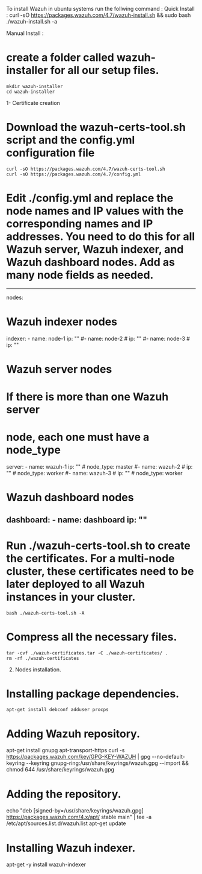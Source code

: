 To install Wazuh in ubuntu systems run the follwing command : 
Quick Install : 
    curl -sO https://packages.wazuh.com/4.7/wazuh-install.sh && sudo bash ./wazuh-install.sh -a
    
Manual Install : 
# create a folder called wazuh-installer for all our setup files.
    mkdir wazuh-installer
    cd wazuh-installer
    
1- Certificate creation
# Download the wazuh-certs-tool.sh script and the config.yml configuration file
    curl -sO https://packages.wazuh.com/4.7/wazuh-certs-tool.sh
    curl -sO https://packages.wazuh.com/4.7/config.yml

# Edit ./config.yml and replace the node names and IP values with the corresponding names and IP addresses. You need to do this for all Wazuh server, Wazuh indexer, and Wazuh dashboard nodes. Add as many node fields as needed. 
---------------------------------
nodes:
  # Wazuh indexer nodes
  indexer:
    - name: node-1
      ip: "<indexer-node-ip>"
    #- name: node-2
    #  ip: "<indexer-node-ip>"
    #- name: node-3
    #  ip: "<indexer-node-ip>"

  # Wazuh server nodes
  # If there is more than one Wazuh server
  # node, each one must have a node_type
  server:
    - name: wazuh-1
      ip: "<wazuh-manager-ip>"
    #  node_type: master
    #- name: wazuh-2
    #  ip: "<wazuh-manager-ip>"
    #  node_type: worker
    #- name: wazuh-3
    #  ip: "<wazuh-manager-ip>"
    #  node_type: worker

  # Wazuh dashboard nodes
  dashboard:
    - name: dashboard
      ip: "<dashboard-node-ip>"
  ---------------------------------

# Run ./wazuh-certs-tool.sh to create the certificates. For a multi-node cluster, these certificates need to be later deployed to all Wazuh instances in your cluster.
    bash ./wazuh-certs-tool.sh -A

# Compress all the necessary files.
    tar -cvf ./wazuh-certificates.tar -C ./wazuh-certificates/ .
    rm -rf ./wazuh-certificates


2. Nodes installation.
# Installing package dependencies.
    apt-get install debconf adduser procps

# Adding Wazuh repository.
  apt-get install gnupg apt-transport-https
  curl -s https://packages.wazuh.com/key/GPG-KEY-WAZUH | gpg --no-default-keyring --keyring gnupg-ring:/usr/share/keyrings/wazuh.gpg --import && chmod 644 /usr/share/keyrings/wazuh.gpg

# Adding the repository.
  echo "deb [signed-by=/usr/share/keyrings/wazuh.gpg] https://packages.wazuh.com/4.x/apt/ stable main" | tee -a /etc/apt/sources.list.d/wazuh.list
  apt-get update

# Installing Wazuh indexer.
  apt-get -y install wazuh-indexer
